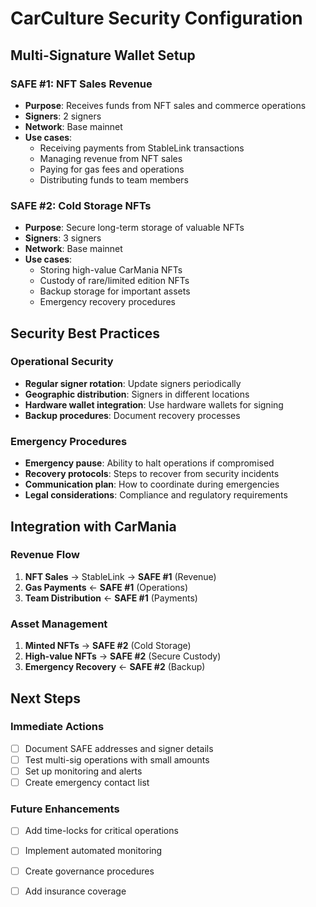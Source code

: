 # CarCulture Security Configuration

## Multi-Signature Wallet Setup

### SAFE #1: NFT Sales Revenue
- **Purpose**: Receives funds from NFT sales and commerce operations
- **Signers**: 2 signers
- **Network**: Base mainnet
- **Use cases**:
  - Receiving payments from StableLink transactions
  - Managing revenue from NFT sales
  - Paying for gas fees and operations
  - Distributing funds to team members

### SAFE #2: Cold Storage NFTs
- **Purpose**: Secure long-term storage of valuable NFTs
- **Signers**: 3 signers
- **Network**: Base mainnet
- **Use cases**:
  - Storing high-value CarMania NFTs
  - Custody of rare/limited edition NFTs
  - Backup storage for important assets
  - Emergency recovery procedures

## Security Best Practices

### Operational Security
- **Regular signer rotation**: Update signers periodically
- **Geographic distribution**: Signers in different locations
- **Hardware wallet integration**: Use hardware wallets for signing
- **Backup procedures**: Document recovery processes

### Emergency Procedures
- **Emergency pause**: Ability to halt operations if compromised
- **Recovery protocols**: Steps to recover from security incidents
- **Communication plan**: How to coordinate during emergencies
- **Legal considerations**: Compliance and regulatory requirements

## Integration with CarMania

### Revenue Flow
1. **NFT Sales** → StableLink → **SAFE #1** (Revenue)
2. **Gas Payments** ← **SAFE #1** (Operations)
3. **Team Distribution** ← **SAFE #1** (Payments)

### Asset Management
1. **Minted NFTs** → **SAFE #2** (Cold Storage)
2. **High-value NFTs** → **SAFE #2** (Secure Custody)
3. **Emergency Recovery** ← **SAFE #2** (Backup)

## Next Steps

### Immediate Actions
- [ ] Document SAFE addresses and signer details
- [ ] Test multi-sig operations with small amounts
- [ ] Set up monitoring and alerts
- [ ] Create emergency contact list

### Future Enhancements
- [ ] Add time-locks for critical operations
- [ ] Implement automated monitoring
- [ ] Create governance procedures
- [ ] Add insurance coverage



